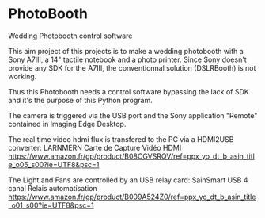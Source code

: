# PhotoBooth
Wedding Photobooth control software

This aim project of this projects is to make a wedding photobooth with a Sony A7III, a 14" tactile notebook and a photo printer.
Since Sony doesn't provide any SDK for the A7III, the conventionnal solution (DSLRBooth) is not working.

Thus this Photobooth needs a control software bypassing the lack of SDK and it's the purpose of this Python program.

The camera is triggered via the USB port and the Sony application "Remote" contained in Imaging Edge Desktop.

The real time video hdmi flux is transfered to the PC via a HDMI2USB converter:
LARNMERN Carte de Capture Vidéo HDMI
https://www.amazon.fr/gp/product/B08CGVSRQV/ref=ppx_yo_dt_b_asin_title_o05_s00?ie=UTF8&psc=1

The Light and Fans are controlled by an USB relay card:
SainSmart USB 4 canal Relais automatisation
https://www.amazon.fr/gp/product/B009A524Z0/ref=ppx_yo_dt_b_asin_title_o01_s00?ie=UTF8&psc=1
